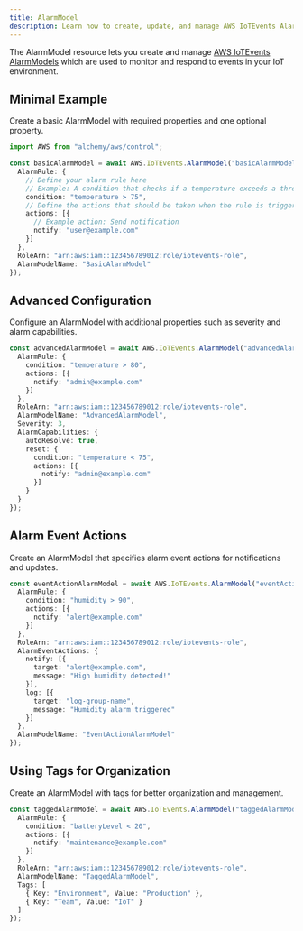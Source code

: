 ```yaml
---
title: AlarmModel
description: Learn how to create, update, and manage AWS IoTEvents AlarmModels using Alchemy Cloud Control.
---
```



The AlarmModel resource lets you create and manage [AWS IoTEvents AlarmModels](https://docs.aws.amazon.com/iotevents/latest/userguide/) which are used to monitor and respond to events in your IoT environment.

## Minimal Example

Create a basic AlarmModel with required properties and one optional property.

```ts
import AWS from "alchemy/aws/control";

const basicAlarmModel = await AWS.IoTEvents.AlarmModel("basicAlarmModel", {
  AlarmRule: {
    // Define your alarm rule here
    // Example: A condition that checks if a temperature exceeds a threshold
    condition: "temperature > 75", 
    // Define the actions that should be taken when the rule is triggered
    actions: [{ 
      // Example action: Send notification 
      notify: "user@example.com"
    }]
  },
  RoleArn: "arn:aws:iam::123456789012:role/iotevents-role",
  AlarmModelName: "BasicAlarmModel"
});
```

## Advanced Configuration

Configure an AlarmModel with additional properties such as severity and alarm capabilities.

```ts
const advancedAlarmModel = await AWS.IoTEvents.AlarmModel("advancedAlarmModel", {
  AlarmRule: {
    condition: "temperature > 80",
    actions: [{ 
      notify: "admin@example.com"
    }]
  },
  RoleArn: "arn:aws:iam::123456789012:role/iotevents-role",
  AlarmModelName: "AdvancedAlarmModel",
  Severity: 3,
  AlarmCapabilities: {
    autoResolve: true,
    reset: { 
      condition: "temperature < 75", 
      actions: [{ 
        notify: "admin@example.com"
      }]
    }
  }
});
```

## Alarm Event Actions

Create an AlarmModel that specifies alarm event actions for notifications and updates.

```ts
const eventActionAlarmModel = await AWS.IoTEvents.AlarmModel("eventActionAlarmModel", {
  AlarmRule: {
    condition: "humidity > 90",
    actions: [{ 
      notify: "alert@example.com"
    }]
  },
  RoleArn: "arn:aws:iam::123456789012:role/iotevents-role",
  AlarmEventActions: {
    notify: [{ 
      target: "alert@example.com", 
      message: "High humidity detected!" 
    }],
    log: [{ 
      target: "log-group-name", 
      message: "Humidity alarm triggered" 
    }]
  },
  AlarmModelName: "EventActionAlarmModel"
});
``` 

## Using Tags for Organization

Create an AlarmModel with tags for better organization and management.

```ts
const taggedAlarmModel = await AWS.IoTEvents.AlarmModel("taggedAlarmModel", {
  AlarmRule: {
    condition: "batteryLevel < 20",
    actions: [{ 
      notify: "maintenance@example.com"
    }]
  },
  RoleArn: "arn:aws:iam::123456789012:role/iotevents-role",
  AlarmModelName: "TaggedAlarmModel",
  Tags: [
    { Key: "Environment", Value: "Production" },
    { Key: "Team", Value: "IoT" }
  ]
});
```
